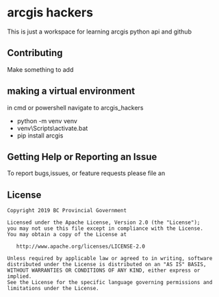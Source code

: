 # arcgis hackers
This is just a workspace for learning arcgis python api and github

## Contributing
Make something to add

## making a virtual environment
in cmd or powershell navigate to arcgis_hackers

* python -m venv venv
* venv\Scripts\activate.bat
* pip install arcgis


## Getting Help or Reporting an Issue
To report bugs,issues, or feature requests please file an 

## License
    Copyright 2019 BC Provincial Government

    Licensed under the Apache License, Version 2.0 (the "License");
    you may not use this file except in compliance with the License.
    You may obtain a copy of the License at

       http://www.apache.org/licenses/LICENSE-2.0

    Unless required by applicable law or agreed to in writing, software
    distributed under the License is distributed on an "AS IS" BASIS,
    WITHOUT WARRANTIES OR CONDITIONS OF ANY KIND, either express or implied.
    See the License for the specific language governing permissions and
    limitations under the License.
